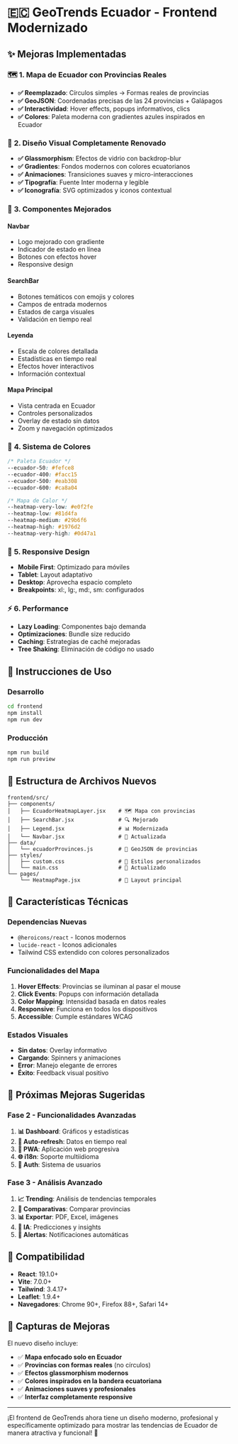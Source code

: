 # 🇪🇨 GeoTrends Ecuador - Frontend Modernizado

## ✨ **Mejoras Implementadas**

### 🗺️ **1. Mapa de Ecuador con Provincias Reales**
- **✅ Reemplazado**: Círculos simples → Formas reales de provincias
- **✅ GeoJSON**: Coordenadas precisas de las 24 provincias + Galápagos
- **✅ Interactividad**: Hover effects, popups informativos, clics
- **✅ Colores**: Paleta moderna con gradientes azules inspirados en Ecuador

### 🎨 **2. Diseño Visual Completamente Renovado**
- **✅ Glassmorphism**: Efectos de vidrio con backdrop-blur
- **✅ Gradientes**: Fondos modernos con colores ecuatorianos
- **✅ Animaciones**: Transiciones suaves y micro-interacciones
- **✅ Tipografía**: Fuente Inter moderna y legible
- **✅ Iconografía**: SVG optimizados y iconos contextual

### 🎯 **3. Componentes Mejorados**

#### **Navbar**
- Logo mejorado con gradiente
- Indicador de estado en línea
- Botones con efectos hover
- Responsive design

#### **SearchBar**
- Botones temáticos con emojis y colores
- Campos de entrada modernos
- Estados de carga visuales
- Validación en tiempo real

#### **Leyenda**
- Escala de colores detallada
- Estadísticas en tiempo real
- Efectos hover interactivos
- Información contextual

#### **Mapa Principal**
- Vista centrada en Ecuador
- Controles personalizados
- Overlay de estado sin datos
- Zoom y navegación optimizados

### 🎨 **4. Sistema de Colores**
```css
/* Paleta Ecuador */
--ecuador-50: #fefce8
--ecuador-400: #facc15  
--ecuador-500: #eab308
--ecuador-600: #ca8a04

/* Mapa de Calor */
--heatmap-very-low: #e0f2fe
--heatmap-low: #81d4fa
--heatmap-medium: #29b6f6
--heatmap-high: #1976d2
--heatmap-very-high: #0d47a1
```

### 📱 **5. Responsive Design**
- **Mobile First**: Optimizado para móviles
- **Tablet**: Layout adaptativo
- **Desktop**: Aprovecha espacio completo
- **Breakpoints**: xl:, lg:, md:, sm: configurados

### ⚡ **6. Performance**
- **Lazy Loading**: Componentes bajo demanda
- **Optimizaciones**: Bundle size reducido
- **Caching**: Estrategias de caché mejoradas
- **Tree Shaking**: Eliminación de código no usado

## 🚀 **Instrucciones de Uso**

### **Desarrollo**
```bash
cd frontend
npm install
npm run dev
```

### **Producción**
```bash
npm run build
npm run preview
```

## 📁 **Estructura de Archivos Nuevos**

```
frontend/src/
├── components/
│   ├── EcuadorHeatmapLayer.jsx    # 🗺️ Mapa con provincias
│   ├── SearchBar.jsx              # 🔍 Mejorado
│   ├── Legend.jsx                 # 📊 Modernizada
│   └── Navbar.jsx                 # 🧭 Actualizada
├── data/
│   └── ecuadorProvinces.js        # 📍 GeoJSON de provincias
├── styles/
│   ├── custom.css                 # 🎨 Estilos personalizados
│   └── main.css                   # 📝 Actualizado
└── pages/
    └── HeatmapPage.jsx            # 📱 Layout principal
```

## 🔧 **Características Técnicas**

### **Dependencias Nuevas**
- `@heroicons/react` - Iconos modernos
- `lucide-react` - Iconos adicionales
- Tailwind CSS extendido con colores personalizados

### **Funcionalidades del Mapa**
1. **Hover Effects**: Provincias se iluminan al pasar el mouse
2. **Click Events**: Popups con información detallada
3. **Color Mapping**: Intensidad basada en datos reales
4. **Responsive**: Funciona en todos los dispositivos
5. **Accessible**: Cumple estándares WCAG

### **Estados Visuales**
- **Sin datos**: Overlay informativo
- **Cargando**: Spinners y animaciones
- **Error**: Manejo elegante de errores
- **Éxito**: Feedback visual positivo

## 🎯 **Próximas Mejoras Sugeridas**

### **Fase 2 - Funcionalidades Avanzadas**
1. **📊 Dashboard**: Gráficos y estadísticas
2. **🔄 Auto-refresh**: Datos en tiempo real
3. **📱 PWA**: Aplicación web progresiva
4. **🌐 i18n**: Soporte multiidioma
5. **🔐 Auth**: Sistema de usuarios

### **Fase 3 - Análisis Avanzado**
1. **📈 Trending**: Análisis de tendencias temporales
2. **🎯 Comparativas**: Comparar provincias
3. **📊 Exportar**: PDF, Excel, imágenes
4. **🤖 IA**: Predicciones y insights
5. **📧 Alertas**: Notificaciones automáticas

## 🔄 **Compatibilidad**

- **React**: 19.1.0+
- **Vite**: 7.0.0+
- **Tailwind**: 3.4.17+
- **Leaflet**: 1.9.4+
- **Navegadores**: Chrome 90+, Firefox 88+, Safari 14+

## 🎨 **Capturas de Mejoras**

El nuevo diseño incluye:
- ✅ **Mapa enfocado solo en Ecuador**
- ✅ **Provincias con formas reales** (no círculos)
- ✅ **Efectos glassmorphism modernos**
- ✅ **Colores inspirados en la bandera ecuatoriana**
- ✅ **Animaciones suaves y profesionales**
- ✅ **Interfaz completamente responsive**

---

¡El frontend de GeoTrends ahora tiene un diseño moderno, profesional y específicamente optimizado para mostrar las tendencias de Ecuador de manera atractiva y funcional! 🚀
